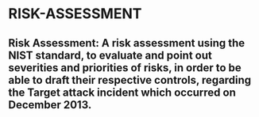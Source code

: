 # RISK-ASSESSMENT
## Risk Assessment:  A risk assessment using the NIST standard, to evaluate and point out severities and priorities of risks, in order to be able to draft their respective controls, regarding the Target attack incident which occurred on December 2013.
